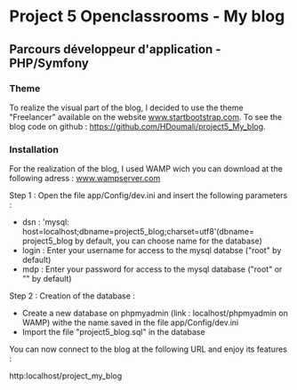 # Project 5 Openclassrooms - My blog 

## Parcours développeur d'application - PHP/Symfony 

### Theme 

To realize the visual part of the blog, I decided to use the theme "Freelancer" available on the website www.startbootstrap.com.
To see the blog code on github : https://github.com/HDoumali/project5_My_blog.

### Installation

For the realization of the blog, I used WAMP wich you can download at the following adress : www.wampserver.com

Step 1 : Open the file app/Config/dev.ini and insert the following parameters : 
- dsn : 'mysql: host=localhost;dbname=project5_blog;charset=utf8'(dbname= project5_blog by default, you can choose name for the database)
- login : Enter your username for access to the mysql databse ("root" by default)
- mdp : Enter your password for access to the mysql database ("root" or "" by default)

Step 2 : Creation of the database :
- Create a new database on phpmyadmin (link : localhost/phpmyadmin on WAMP) withe the name saved in the file app/Config/dev.ini
- Import the file "project5_blog.sql" in the database

You can now connect to the blog at the following URL and enjoy its features : 

http:localhost/project_my_blog

